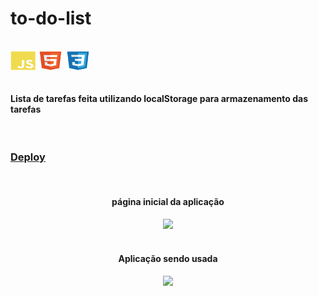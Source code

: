 # to-do-list
 <div style="display: inline_block"><br>
  <img align="center" alt="Rafa-Js" height="30" width="40" src="https://raw.githubusercontent.com/devicons/devicon/master/icons/javascript/javascript-plain.svg">
  <img align="center" alt="Rafa-HTML" height="30" width="40" src="https://raw.githubusercontent.com/devicons/devicon/master/icons/html5/html5-original.svg">
  <img align="center" alt="Rafa-CSS" height="30" width="40" src="https://raw.githubusercontent.com/devicons/devicon/master/icons/css3/css3-original.svg">
</div>

</br>

#### Lista de tarefas feita utilizando localStorage para armazenamento das tarefas
</br>

### [Deploy](https://to-do-list-tau-ten.vercel.app/)
</br>

<div align="center">
<h4>página inicial da aplicação</h4>
  
  <img src="https://user-images.githubusercontent.com/111028127/197308222-0dc1d9c4-7f67-40ae-9a3b-81f7aa939bb3.jpeg"/>
</div>
</br>

<div align="center">
<h4> Aplicação sendo usada </h4>
  
  <img src="https://user-images.githubusercontent.com/111028127/197308584-21013dbb-142b-4270-9988-3255868edadc.jpeg"/>
</div>
